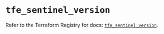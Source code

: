 # `tfe_sentinel_version`

Refer to the Terraform Registry for docs: [`tfe_sentinel_version`](https://registry.terraform.io/providers/hashicorp/tfe/0.68.2/docs/resources/sentinel_version).
